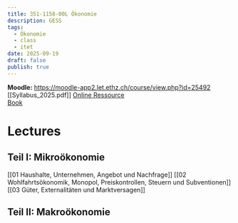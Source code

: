 ```yaml
---
title: 351-1158-00L Ökonomie
description: GESS
tags:
  - Ökonomie
  - class
  - itet
date: 2025-09-19
draft: false
publish: true
---
```

**Moodle:** https://moodle-app2.let.ethz.ch/course/view.php?id=25492  
[[Syllabus_2025.pdf]]
[Online Ressource](https://books.core-econ.org/the-economy/index.html)  
[Book](https://content-select.com/de/portal/media/view/603d0f0e-eb78-4d8a-a5ab-5b29b0dd2d03?forceauth=1)
# Lectures
## Teil I: Mikroökonomie

[[01 Haushalte, Unternehmen, Angebot und Nachfrage]]
[[02 Wohlfahrtsökonomik, Monopol, Preiskontrollen, Steuern und Subventionen]]
[[03 Güter, Externalitäten und Marktversagen]]

## Teil II: Makroökonomie